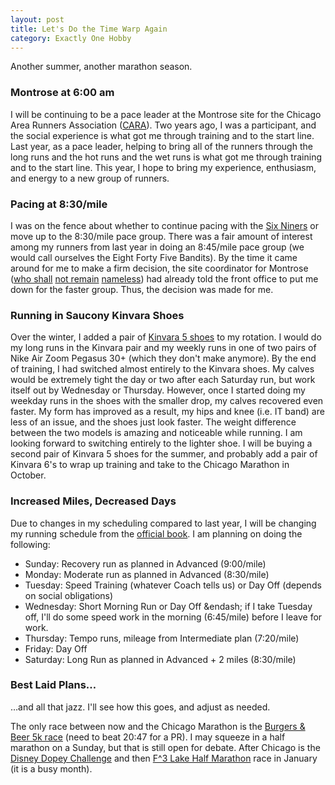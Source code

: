 ```yaml
---
layout: post
title: Let's Do the Time Warp Again
category: Exactly One Hobby
---
```


Another summer, another marathon season.

### Montrose at 6:00 am

I will be continuing to be a pace leader at the Montrose site for the Chicago Area Runners Association ([CARA](http://www.cararuns.org/)). Two years ago, I was a participant, and the social experience is what got me through training and to the start line. Last year, as a pace leader, helping to bring all of the runners through the long runs and the hot runs and the wet runs is what got me through training and to the start line. This year, I hope to bring my experience, enthusiasm, and energy to a new group of runners.

### Pacing at 8:30/mile

I was on the fence about whether to continue pacing with the [Six Niners](https://www.facebook.com/groups/cara69/) or move up to the 8:30/mile pace group. There was a fair amount of interest among my runners from last year in doing an 8:45/mile pace group (we would call ourselves the Eight Forty Five Bandits). By the time it came around for me to make a firm decision, the site coordinator for Montrose ([who shall](http://www.athlinks.com/Athletes/173452181) [not remain](https://www.facebook.com/kim.maves) [nameless](https://twitter.com/kimmaves)) had already told the front office to put me down for the faster group. Thus, the decision was made for me.

### Running in Saucony Kinvara Shoes

Over the winter, I added a pair of [Kinvara 5 shoes](http://www.saucony.com/en/kinvara-5/12219M.html?dwvar_12219M_color=S20238-1) to my rotation. I would do my long runs in the Kinvara pair and my weekly runs in one of two pairs of Nike Air Zoom Pegasus 30+ (which they don't make anymore). By the end of training, I had switched almost entirely to the Kinvara shoes. My calves would be extremely tight the day or two after each Saturday run, but work itself out by Wednesday or Thursday. However, once I started doing my weekday runs in the shoes with the smaller drop, my calves recovered even faster. My form has improved as a result, my hips and knee (i.e. IT band) are less of an issue, and the shoes just look faster. The weight difference between the two models is amazing and noticeable while running. I am looking forward to switching entirely to the lighter shoe. I will be buying a second pair of Kinvara 5 shoes for the summer, and probably add a pair of Kinvara 6's to wrap up training and take to the Chicago Marathon in October.

### Increased Miles, Decreased Days

Due to changes in my scheduling compared to last year, I will be changing my running schedule from the [official book](http://files.ctctcdn.com/cf1b22b5001/cd6f0faa-23b4-4e57-b4cb-b36accdf6773.pdf). I am planning on doing the following:

- Sunday: Recovery run as planned in Advanced (9:00/mile)
- Monday: Moderate run as planned in Advanced (8:30/mile)
- Tuesday: Speed Training (whatever Coach tells us) or Day Off (depends on social obligations)
- Wednesday: Short Morning Run or Day Off &endash; if I take Tuesday off, I'll do some speed work in the morning (6:45/mile) before I leave for work.
- Thursday: Tempo runs, mileage from Intermediate plan (7:20/mile)
- Friday: Day Off
- Saturday: Long Run as planned in Advanced + 2 miles (8:30/mile)

### Best Laid Plans&hellip;

&hellip;and all that jazz. I'll see how this goes, and adjust as needed.

The only race between now and the Chicago Marathon is the [Burgers & Beer 5k race](http://www.runningguru.com/EventInformation.asp?eID=13394) (need to beat 20:47 for a PR). I may squeeze in a half marathon on a Sunday, but that is still open for debate.  After Chicago is the [Disney Dopey Challenge](http://www.rundisney.com/disneyworld-marathon/#dopey-challenge) and then [F^3 Lake Half Marathon](https://results.chronotrack.com/event/results/event/event-19034) race in January (it is a busy month).